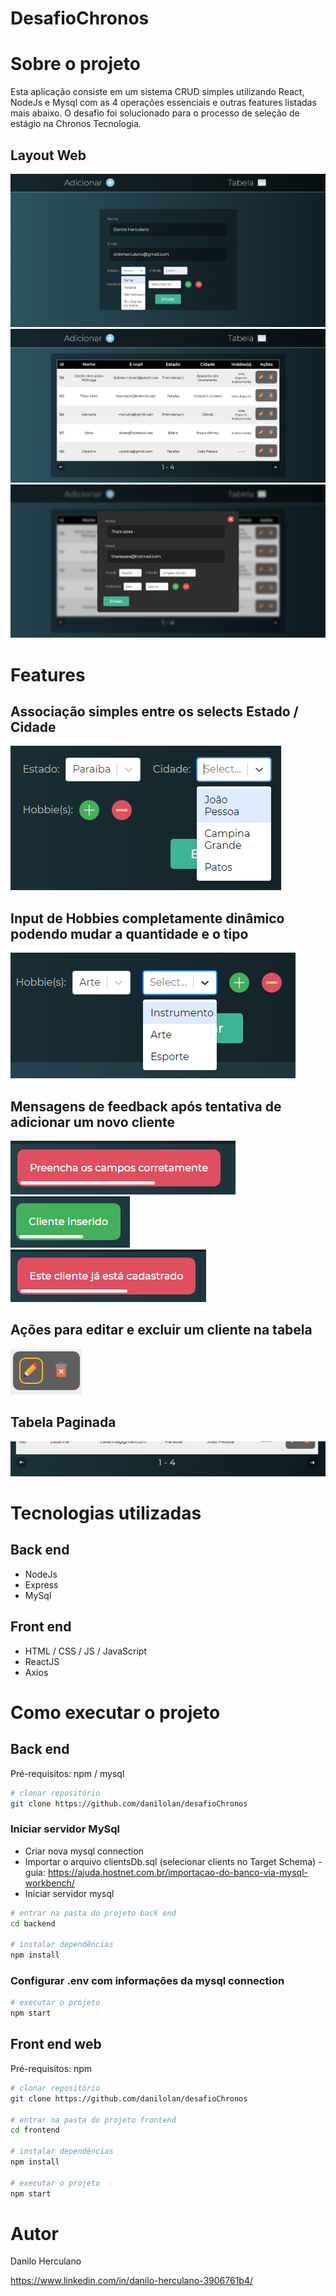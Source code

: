 # DesafioChronos
# Sobre o projeto

Esta aplicação consiste em um sistema CRUD simples utilizando React, NodeJs e Mysql com as 4 operações essenciais e outras features listadas mais abaixo. O desafio foi solucionado
para o processo de seleção de estágio na Chronos Tecnologia.

## Layout Web
![Web](https://github.com/danilolan/assets/blob/main/Screenshot_12.png)
![Web](https://github.com/danilolan/assets/blob/main/Screenshot_10.png)
![Web](https://github.com/danilolan/assets/blob/main/Screenshot_11.png)

# Features


## Associação simples entre os selects Estado / Cidade
![Web](https://github.com/danilolan/assets/blob/main/Screenshot_13.png)

## Input de Hobbies completamente dinâmico podendo mudar a quantidade e o tipo
![Web](https://github.com/danilolan/assets/blob/main/Screenshot_14.png)

## Mensagens de feedback após tentativa de adicionar um novo cliente
![Web](https://github.com/danilolan/assets/blob/main/Screenshot_15.png)
![Web](https://github.com/danilolan/assets/blob/main/Screenshot_16.png)
![Web](https://github.com/danilolan/assets/blob/main/Screenshot_17.png)

## Ações para editar e excluir um cliente na tabela
![Web](https://github.com/danilolan/assets/blob/main/Screenshot_18.png)

## Tabela Paginada
![Web](https://github.com/danilolan/assets/blob/main/Screenshot_19.png)


# Tecnologias utilizadas
## Back end
- NodeJs
- Express
- MySql

## Front end
- HTML / CSS / JS / JavaScript
- ReactJS
- Axios

# Como executar o projeto

## Back end
Pré-requisitos: npm / mysql

```bash
# clonar repositório
git clone https://github.com/danilolan/desafioChronos
```

### Iniciar servidor MySql
- Criar nova mysql connection
- Importar o arquivo clientsDb.sql (selecionar clients no Target Schema) - guia: https://ajuda.hostnet.com.br/importacao-do-banco-via-mysql-workbench/
- Iniciar servidor mysql

```bash
# entrar na pasta do projeto back end
cd backend

# instalar dependências
npm install

```
### Configurar .env com informações da mysql connection

```bash
# executar o projeto
npm start

```

## Front end web
Pré-requisitos: npm

```bash
# clonar repositório
git clone https://github.com/danilolan/desafioChronos

# entrar na pasta do projeto frontend
cd frontend

# instalar dependências
npm install

# executar o projeto
npm start
```

# Autor

Danilo Herculano

https://www.linkedin.com/in/danilo-herculano-3906761b4/

